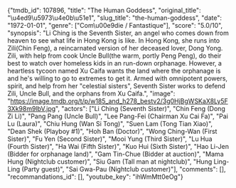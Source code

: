 {"tmdb_id": 107896, "title": "The Human Goddess", "original_title": "\u4ed9\u5973\u4e0b\u51e1", "slug_title": "the-human-goddess", "date": "1972-01-01", "genre": ["Com\u00e9die / Fantastique"], "score": "5.0/10", "synopsis": "Li Ching is the Seventh Sister, an angel who comes down from heaven to see what life in Hong Kong is like. In Hong Kong, she runs into Zili(Chin Feng), a reincarnated version of her deceased lover, Dong Yong. Zili, with help from cook Uncle Bull(the warm, portly Peng Peng), do their best to watch over homeless kids in an run-down orphanage. However, a heartless tycoon named Xu Caifa wants the land where the orphanage is and he's willing to go to extremes to get it. Armed with omnipotent powers, spirit, and help from her \"celestial sisters\", Seventh Sister works to defend Zili, Uncle Bull, and the orphans from Xu Caifa.", "image": "https://image.tmdb.org/t/p/w185_and_h278_bestv2/3g0HjBgWSKaX8Ly5F3Xk98m9lbV.jpg", "actors": ["Li Ching (Seventh Sister)", "Chin Feng (Dong Zi Li)", "Pang Pang (Uncle Bull)", "Lee Pang-Fei (Chairman Xu Cai Fa)", "Pai Lu (Laura)", "Chiu Hung (Wan Si Tong)", "Suen Lam (Tong Tian Xiao)", "Dean Shek (Playboy #1)", "Hoh Ban (Doctor)", "Wong Ching-Wan (First Sister)", "Fu Yen (Second Sister)", "Mooi Yung (Third Sister)", "Lu Hua (Fourth Sister)", "Ha Wai (Fifth Sister)", "Kuo Hui (Sixth Sister)", "Hao Li-Jen (Bidder for orphanage land)", "Gam Tin-Chue (Bidder at auction)", "Mama Hung (Nightclub customer)", "Siu Gam (Tall man at nightclub)", "Hung Ling-Ling (Party guest)", "Sai Gwa-Pau (Nightclub customer)"], "comments": [], "recommandations_id": [], "youtube_key": "ihWmMtt0eOg"}